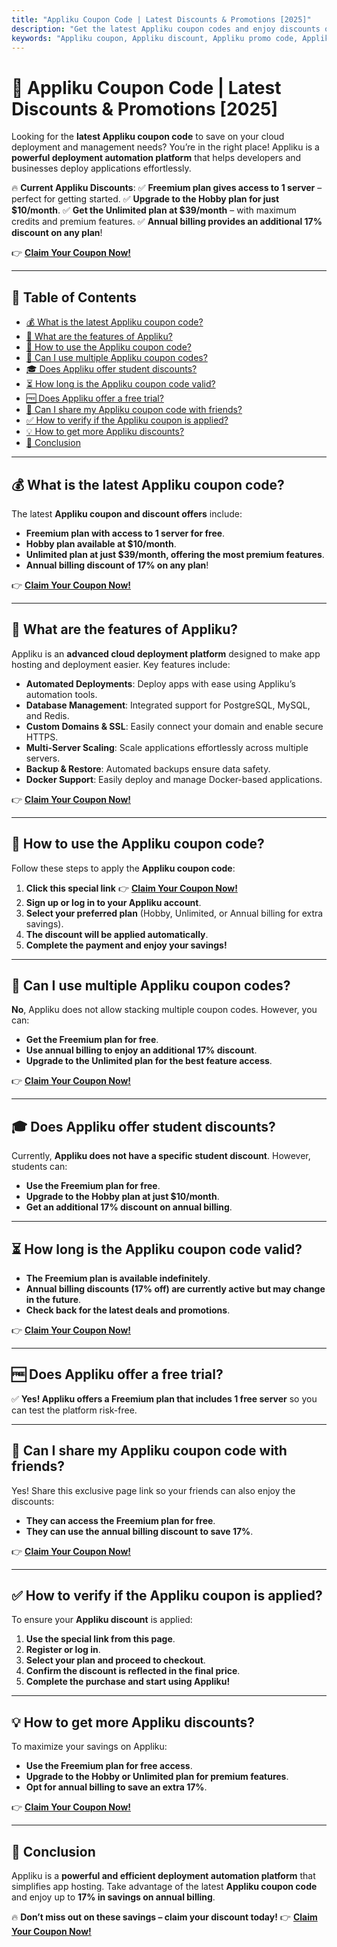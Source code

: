 ```yaml
---
title: "Appliku Coupon Code | Latest Discounts & Promotions [2025]"
description: "Get the latest Appliku coupon codes and enjoy discounts of up to 17% on annual billing. Sign up now and automatically apply the discount!"
keywords: "Appliku coupon, Appliku discount, Appliku promo code, Appliku subscription, Appliku deals"
---
```


# 🎯 Appliku Coupon Code | Latest Discounts & Promotions [2025]

Looking for the **latest Appliku coupon code** to save on your cloud deployment and management needs? You’re in the right place! Appliku is a **powerful deployment automation platform** that helps developers and businesses deploy applications effortlessly.

🔥 **Current Appliku Discounts**:
✅ **Freemium plan gives access to 1 server** – perfect for getting started.
✅ **Upgrade to the Hobby plan for just $10/month**.
✅ **Get the Unlimited plan at $39/month** – with maximum credits and premium features.
✅ **Annual billing provides an additional 17% discount on any plan**!

👉 **[Claim Your Coupon Now!](https://bit.ly/4hNkFSM)**

---

## 📌 Table of Contents
- [💰 What is the latest Appliku coupon code?](#-what-is-the-latest-appliku-coupon-code)
- [🚀 What are the features of Appliku?](#-what-are-the-features-of-appliku)
- [🛒 How to use the Appliku coupon code?](#-how-to-use-the-appliku-coupon-code)
- [🔢 Can I use multiple Appliku coupon codes?](#-can-i-use-multiple-appliku-coupon-codes)
- [🎓 Does Appliku offer student discounts?](#-does-appliku-offer-student-discounts)
- [⏳ How long is the Appliku coupon code valid?](#-how-long-is-the-appliku-coupon-code-valid)
- [🆓 Does Appliku offer a free trial?](#-does-appliku-offer-a-free-trial)
- [👥 Can I share my Appliku coupon code with friends?](#-can-i-share-my-appliku-coupon-code-with-friends)
- [✅ How to verify if the Appliku coupon is applied?](#-how-to-verify-if-the-appliku-coupon-is-applied)
- [💡 How to get more Appliku discounts?](#-how-to-get-more-appliku-discounts)
- [🏁 Conclusion](#-conclusion)

---

## 💰 What is the latest Appliku coupon code?

The latest **Appliku coupon and discount offers** include:
- **Freemium plan with access to 1 server for free**.
- **Hobby plan available at $10/month**.
- **Unlimited plan at just $39/month, offering the most premium features**.
- **Annual billing discount of 17% on any plan**!

👉 **[Claim Your Coupon Now!](https://bit.ly/4hNkFSM)**

---

## 🚀 What are the features of Appliku?

Appliku is an **advanced cloud deployment platform** designed to make app hosting and deployment easier. Key features include:

- **Automated Deployments**: Deploy apps with ease using Appliku’s automation tools.
- **Database Management**: Integrated support for PostgreSQL, MySQL, and Redis.
- **Custom Domains & SSL**: Easily connect your domain and enable secure HTTPS.
- **Multi-Server Scaling**: Scale applications effortlessly across multiple servers.
- **Backup & Restore**: Automated backups ensure data safety.
- **Docker Support**: Easily deploy and manage Docker-based applications.

👉 **[Claim Your Coupon Now!](https://bit.ly/4hNkFSM)**

---

## 🛒 How to use the Appliku coupon code?

Follow these steps to apply the **Appliku coupon code**:
1. **Click this special link** 👉 **[Claim Your Coupon Now!](https://bit.ly/4hNkFSM)**
2. **Sign up or log in to your Appliku account**.
3. **Select your preferred plan** (Hobby, Unlimited, or Annual billing for extra savings).
4. **The discount will be applied automatically**.
5. **Complete the payment and enjoy your savings!**

---

## 🔢 Can I use multiple Appliku coupon codes?

**No**, Appliku does not allow stacking multiple coupon codes. However, you can:
- **Get the Freemium plan for free**.
- **Use annual billing to enjoy an additional 17% discount**.
- **Upgrade to the Unlimited plan for the best feature access**.

👉 **[Claim Your Coupon Now!](https://bit.ly/4hNkFSM)**

---

## 🎓 Does Appliku offer student discounts?

Currently, **Appliku does not have a specific student discount**. However, students can:
- **Use the Freemium plan for free**.
- **Upgrade to the Hobby plan at just $10/month**.
- **Get an additional 17% discount on annual billing**.

---

## ⏳ How long is the Appliku coupon code valid?

- **The Freemium plan is available indefinitely**.
- **Annual billing discounts (17% off) are currently active but may change in the future**.
- **Check back for the latest deals and promotions**.

👉 **[Claim Your Coupon Now!](https://bit.ly/4hNkFSM)**

---

## 🆓 Does Appliku offer a free trial?

✅ **Yes! Appliku offers a Freemium plan that includes 1 free server** so you can test the platform risk-free.

---

## 👥 Can I share my Appliku coupon code with friends?

Yes! Share this exclusive page link so your friends can also enjoy the discounts:
- **They can access the Freemium plan for free**.
- **They can use the annual billing discount to save 17%**.

👉 **[Claim Your Coupon Now!](https://bit.ly/4hNkFSM)**

---

## ✅ How to verify if the Appliku coupon is applied?

To ensure your **Appliku discount** is applied:
1. **Use the special link from this page**.
2. **Register or log in**.
3. **Select your plan and proceed to checkout**.
4. **Confirm the discount is reflected in the final price**.
5. **Complete the purchase and start using Appliku!**

---

## 💡 How to get more Appliku discounts?

To maximize your savings on Appliku:
- **Use the Freemium plan for free access**.
- **Upgrade to the Hobby or Unlimited plan for premium features**.
- **Opt for annual billing to save an extra 17%**.

👉 **[Claim Your Coupon Now!](https://bit.ly/4hNkFSM)**

---

## 🏁 Conclusion

Appliku is a **powerful and efficient deployment automation platform** that simplifies app hosting. Take advantage of the latest **Appliku coupon code** and enjoy up to **17% in savings on annual billing**.

🔥 **Don’t miss out on these savings – claim your discount today!**
👉 **[Claim Your Coupon Now!](https://bit.ly/4hNkFSM)**
